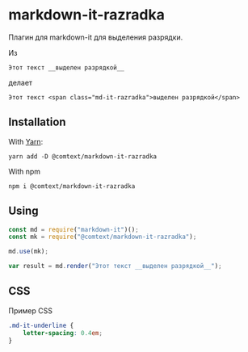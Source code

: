 # markdown-it-razradka

Плагин для markdown-it для выделения разрядки.

Из

```
Этот текст __выделен разрядкой__
```

делает

```
Этот текст <span class="md-it-razradka">выделен разрядкой</span>
```

## Installation

With [Yarn](https://yarnpkg.com/):

```
yarn add -D @comtext/markdown-it-razradka
```

With npm

```
npm i @comtext/markdown-it-razradka
```

## Using

```js
const md = require("markdown-it")();
const mk = require("@comtext/markdown-it-razradka");

md.use(mk);

var result = md.render("Этот текст __выделен разрядкой__");
```

## CSS

Пример CSS

```css
.md-it-underline {
    letter-spacing: 0.4em;
}
```
